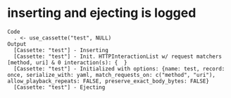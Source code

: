 # inserting and ejecting is logged

    Code
      . <- use_cassette("test", NULL)
    Output
      [Cassette: "test"] - Inserting
      [Cassette: "test"] - Init. HTTPInteractionList w/ request matchers [method, uri] & 0 interaction(s): {  }
      [Cassette: "test"] - Initialized with options: {name: test, record: once, serialize_with: yaml, match_requests_on: c("method", "uri"), allow_playback_repeats: FALSE, preserve_exact_body_bytes: FALSE}
      [Cassette: "test"] - Ejecting

